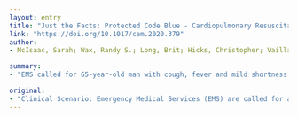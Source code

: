 ```yaml
---
layout: entry
title: "Just the Facts: Protected Code Blue - Cardiopulmonary Resuscitation in the Emergency Department during the COVID-19 pandemic"
link: "https://doi.org/10.1017/cem.2020.379"
author:
- McIsaac, Sarah; Wax, Randy S.; Long, Brit; Hicks, Christopher; Vaillancourt, Christian; Ohle, Robert; Atkinson, Paul

summary:
- "EMS called for 65-year-old man with cough, fever and mild shortness of breath. He reported chest pain after 1 week history of cough and fever. Emergency Medical Services are called for him with chest pain. EMS arrives at the emergency department (ED) Key points: Early defibrillation can be provided by staff wearing only contact/droplet precautions prior to entry."

original:
- "Clinical Scenario: Emergency Medical Services (EMS) are called for a 65-year-old man with a 1 week history of cough, fever and mild shortness of breath now reporting chest pain. Vitals on scene were: HR 110, BP 135/90, SpO2 88% on room air. EMS arrives at the emergency department (ED).  Key points. 1. Early defibrillation can be provided by staff wearing only contact/droplet precautions prior to entry of the Protected Code Blue team. 2. All Protected Code Blue team members should be in appropriate enhanced airborne precautions before entering the room and commencing higher risk resuscitation interventions. 3. No BVM ventilations prior to tube delivery and cuff inflation 4. Early intubation by the most experienced provider; pause chest compressions to facilitate first pass success. 5. A safety officer is recommended to ensure strict adherence to safe donning and doffing."
---
```


